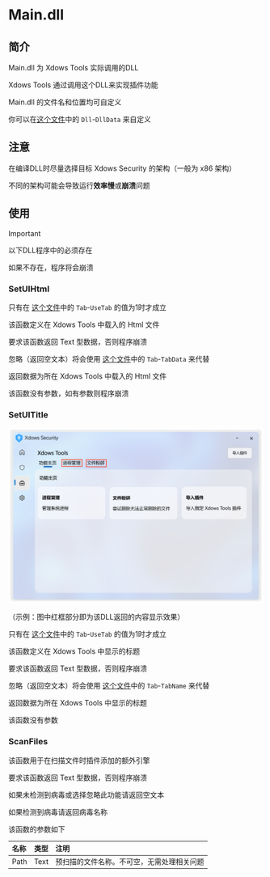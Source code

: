 # Main.dll

## 简介

Main.dll 为 Xdows Tools 实际调用的DLL

Xdows Tools 通过调用这个DLL来实现插件功能

Main.dll 的文件名和位置均可自定义

你可以在[这个文件](./Plugins.ini.md#%E4%BD%BF%E7%94%A8)中的 `Dll`-`DllData` 来自定义

## 注意

在编译DLL时尽量选择目标 Xdows Security 的架构（一般为 x86 架构）

不同的架构可能会导致运行**效率慢**或**崩溃**问题

## 使用
> [!IMPORTANT]
> 以下DLL程序中的必须存在
> 
> 如果不存在，程序将会崩溃


### SetUIHtml

只有在 [这个文件](./Plugins.ini.md#%E4%BD%BF%E7%94%A8)中的 `Tab`-`UseTab` 的值为1时才成立

该函数定义在 Xdows Tools 中载入的 Html 文件

要求该函数返回 Text 型数据，否则程序崩溃

忽略（返回空文本）将会使用 [这个文件](./Plugins.ini.md#%E4%BD%BF%E7%94%A8)中的 `Tab`-`TabData` 来代替

返回数据为所在 Xdows Tools 中载入的 Html 文件

该函数没有参数，如有参数则程序崩溃

### SetUITitle

![XdowsToolsUI](./../../PNG/XdowsToolsUI-Main.dll.md.png)

（示例：图中红框部分即为该DLL返回的内容显示效果）

只有在 [这个文件](./Plugins.ini.md#%E4%BD%BF%E7%94%A8)中的 `Tab`-`UseTab` 的值为1时才成立

该函数定义在 Xdows Tools 中显示的标题

要求该函数返回 Text 型数据，否则程序崩溃

忽略（返回空文本）将会使用 [这个文件](./Plugins.ini.md#%E4%BD%BF%E7%94%A8)中的 `Tab`-`TabName` 来代替

返回数据为所在 Xdows Tools 中显示的标题

该函数没有参数

### ScanFiles

该函数用于在扫描文件时插件添加的额外引擎

要求该函数返回 Text 型数据，否则程序崩溃

如果未检测到病毒或选择忽略此功能请返回空文本

如果检测到病毒请返回病毒名称

该函数的参数如下

| 名称 |  类型 |注明|
| :--- | :--- | :----------------------------------- |
| Path | Text |预扫描的文件名称。不可空，无需处理相关问题|




